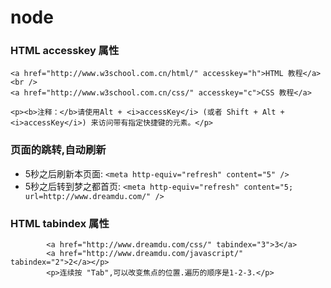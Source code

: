# node
### HTML accesskey 属性
```
<a href="http://www.w3school.com.cn/html/" accesskey="h">HTML 教程</a><br />
<a href="http://www.w3school.com.cn/css/" accesskey="c">CSS 教程</a>

<p><b>注释：</b>请使用Alt + <i>accessKey</i> (或者 Shift + Alt + <i>accessKey</i>) 来访问带有指定快捷键的元素。</p>
```

### 页面的跳转,自动刷新
- 5秒之后刷新本页面:
```<meta http-equiv="refresh" content="5" />```
- 5秒之后转到梦之都首页:
```<meta http-equiv="refresh" content="5; url=http://www.dreamdu.com/" /> ```

###  HTML tabindex 属性
```<p><a href="http://www.dreamdu.com/xhtml/" tabindex="1">1</a>      
		<a href="http://www.dreamdu.com/css/" tabindex="3">3</a>      
		<a href="http://www.dreamdu.com/javascript/" tabindex="2">2</a></p>
		<p>连续按 "Tab",可以改变焦点的位置.遍历的顺序是1-2-3.</p>
```
